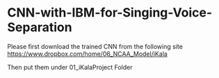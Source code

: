 # CNN-with-IBM-for-Singing-Voice-Separation

Please first download the trained CNN from the following site
https://www.dropbox.com/home/06_NCAA_Model/iKala

Then put them under 01_iKalaProject Folder
